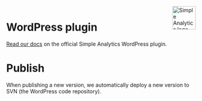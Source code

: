 <a href="https://simpleanalytics.com/">
  <img src="https://assets.simpleanalytics.com/images/logos/logo-github-readme.png" alt="Simple Analytics logo" align="right" height="62" />
</a>

# WordPress plugin

[Read our docs](https://docs.simpleanalytics.com/install-simple-analytics-on-wordpress) on the official Simple Analytics WordPress plugin.

# Publish

When publishing a new version, we automatically deploy a new version to SVN (the WordPress code repository).
